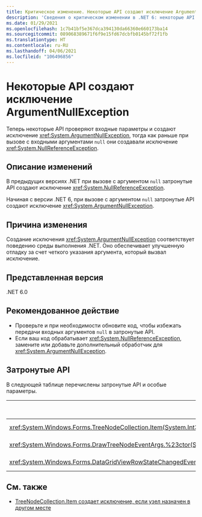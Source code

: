 ```yaml
---
title: Критическое изменение. Некоторые API создают исключение ArgumentNullException
description: 'Сведения о критическом изменении в .NET 6: некоторые API проверяют аргументы и теперь создают исключение ArgumentNullException.'
ms.date: 01/29/2021
ms.openlocfilehash: 1c7b41bf5e367dca394130da66360e660173ba14
ms.sourcegitcommit: 089068389671f6f9e15fd67dcbfb0145bf72f1fb
ms.translationtype: HT
ms.contentlocale: ru-RU
ms.lasthandoff: 04/06/2021
ms.locfileid: "106496856"
---
```

# <a name="some-apis-throw-argumentnullexception"></a>Некоторые API создают исключение ArgumentNullException

Теперь некоторые API проверяют входные параметры и создают исключение <xref:System.ArgumentNullException>, тогда как раньше при вызове с входными аргументами `null` они создавали исключение <xref:System.NullReferenceException>.

## <a name="change-description"></a>Описание изменений

В предыдущих версиях .NET при вызове с аргументом `null` затронутые API создают исключение <xref:System.NullReferenceException>.

Начиная с версии .NET 6, при вызове с аргументом `null` затронутые API создают исключение <xref:System.ArgumentNullException>.

## <a name="reason-for-change"></a>Причина изменения

Создание исключения <xref:System.ArgumentNullException> соответствует поведению среды выполнения .NET. Оно обеспечивает улучшенную отладку за счет четкого указания аргумента, который вызвал исключение.

## <a name="version-introduced"></a>Представленная версия

.NET 6.0

## <a name="recommended-action"></a>Рекомендованное действие

- Проверьте и при необходимости обновите код, чтобы избежать передачи входных аргументов `null` в затронутые API.
- Если ваш код обрабатывает <xref:System.NullReferenceException>, замените или добавьте дополнительный обработчик для <xref:System.ArgumentNullException>.

## <a name="affected-apis"></a>Затронутые API

В следующей таблице перечислены затронутые API и особые параметры.

| Метод или свойство | Имя параметра | Версия изменена |
|-|-|-|
| <xref:System.Windows.Forms.TreeNodeCollection.Item(System.Int32)?displayProperty=fullName> | `index` | Предварительная версия 1 |
| <xref:System.Windows.Forms.DrawTreeNodeEventArgs.%23ctor(System.Drawing.Graphics,System.Windows.Forms.TreeNode,System.Drawing.Rectangle,System.Windows.Forms.TreeNodeStates)> | `graphics` | Предварительная версия 3 |
| <xref:System.Windows.Forms.DataGridViewRowStateChangedEventArgs.%23ctor(System.Windows.Forms.DataGridViewRow,System.Windows.Forms.DataGridViewElementStates)> | `dataGridViewRow` | Предварительная версия 4 |

## <a name="see-also"></a>См. также

- [TreeNodeCollection.Item создает исключение, если узел назначен в другом месте](treenodecollection-item-throws-argumentexception.md)

<!--

### Affected APIs

- `P:System.Windows.Forms.TreeNodeCollection.Item(System.Int32)`
- `M:System.Windows.Forms.DrawTreeNodeEventArgs.#ctor(System.Drawing.Graphics,System.Windows.Forms.TreeNode,System.Drawing.Rectangle,System.Windows.Forms.TreeNodeStates)`
- `M:System.Windows.Forms.DataGridViewRowStateChangedEventArgs.#ctor(System.Windows.Forms.DataGridViewRow,System.Windows.Forms.DataGridViewElementStates)`

### Category

Windows Forms

-->

